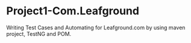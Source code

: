 # Project1-Com.Leafground
Writing Test Cases and Automating for Leafground.com by using maven project, TestNG and POM.
